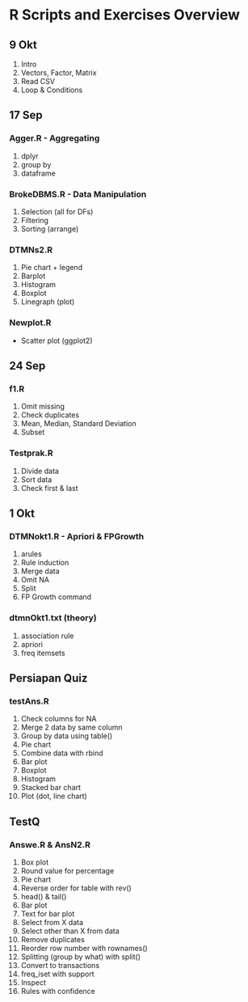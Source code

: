 # R Scripts and Exercises Overview

## 9 Okt
1. Intro
2. Vectors, Factor, Matrix
3. Read CSV
4. Loop & Conditions

## 17 Sep
### Agger.R - Aggregating
1. dplyr
2. group by
3. dataframe

### BrokeDBMS.R - Data Manipulation
1. Selection (all for DFs)
2. Filtering
3. Sorting (arrange)

### DTMNs2.R
1. Pie chart + legend
2. Barplot
3. Histogram
4. Boxplot
5. Linegraph (plot)

### Newplot.R
- Scatter plot (ggplot2)

## 24 Sep
### f1.R
1. Omit missing
2. Check duplicates
3. Mean, Median, Standard Deviation
4. Subset

### Testprak.R
1. Divide data
2. Sort data
3. Check first & last

## 1 Okt
### DTMNokt1.R - Apriori & FPGrowth
1. arules
2. Rule induction
3. Merge data
4. Omit NA
5. Split
6. FP Growth command

### dtmnOkt1.txt (theory)
1. association rule
2. apriori
3. freq itemsets

## Persiapan Quiz
### testAns.R
1. Check columns for NA
2. Merge 2 data by same column
3. Group by data using table()
4. Pie chart
5. Combine data with rbind
6. Bar plot
7. Boxplot
8. Histogram
9. Stacked bar chart
10. Plot (dot, line chart)

## TestQ
### Answe.R & AnsN2.R
1. Box plot
2. Round value for percentage
3. Pie chart
4. Reverse order for table with rev()
5. head() & tail()
6. Bar plot
7. Text for bar plot
8. Select from X data
9. Select other than X from data
10. Remove duplicates
11. Reorder row number with rownames()
12. Splitting (group by what) with split()
13. Convert to transactions
14. freq_iset with support
15. Inspect
16. Rules with confidence
